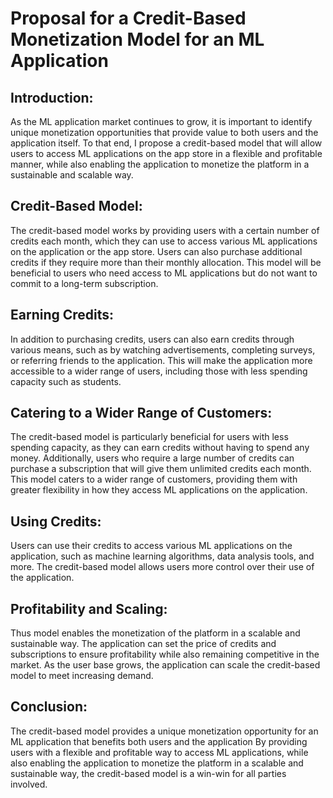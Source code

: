 # **Proposal for a Credit-Based Monetization Model for an ML Application**

## Introduction:

As the ML application market continues to grow, it is important to identify unique monetization opportunities that provide value to both users and the application itself. To that end, I propose a credit-based model that will allow users to access ML applications on the app store in a flexible and profitable manner, while also enabling the application to monetize the platform in a sustainable and scalable way.

## Credit-Based Model:

The credit-based model works by providing users with a certain number of credits each month, which they can use to access various ML applications on the application or the app store. Users can also purchase additional credits if they require more than their monthly allocation. This model will be beneficial to users who need access to ML applications but do not want to commit to a long-term subscription.

## Earning Credits:

In addition to purchasing credits, users can also earn credits through various means, such as by watching advertisements, completing surveys, or referring friends to the application. This will make the application more accessible to a wider range of users, including those with less spending capacity such as students.

## Catering to a Wider Range of Customers:

The credit-based model is particularly beneficial for users with less spending capacity, as they can earn credits without having to spend any money. Additionally, users who require a large number of credits can purchase a subscription that will give them unlimited credits each month. This model caters to a wider range of customers, providing them with greater flexibility in how they access ML applications on the application.

## Using Credits:

Users can use their credits to access various ML applications on the application, such as machine learning algorithms, data analysis tools, and more. The credit-based model allows users more control over their use of the application.

## Profitability and Scaling:

Thus model enables the monetization of the platform in a scalable and sustainable way. The application can set the price of credits and subscriptions to ensure profitability while also remaining competitive in the market. As the user base grows, the application can scale the credit-based model to meet increasing demand.

## Conclusion:

The credit-based model provides a unique monetization opportunity for an ML application that benefits both users and the application By providing users with a flexible and profitable way to access ML applications, while also enabling the application to monetize the platform in a scalable and sustainable way, the credit-based model is a win-win for all parties involved.
